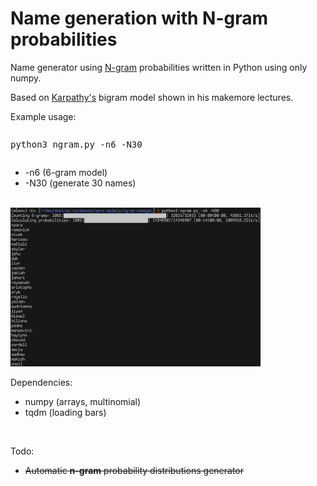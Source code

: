 <h1>Name generation with N-gram probabilities</h1>

<p>Name generator using <a href="https://en.wikipedia.org/wiki/N-gram">N-gram</a> probabilities written in Python using only numpy.</p>

<p>Based on <a href="https://github.com/karpathy/makemore" target="_blank">Karpathy's</a> bigram model shown in his makemore lectures.</p>

<p>Example usage:</p>
<pre><p>python3 ngram.py -n6 -N30</p></pre>
<ul>
    <li>-n6 (6-gram model)</li>
    <li>-N30 (generate 30 names)</li>
</ul>

<br>

<img src="preview.png" width="400px">

<br>

<p>Dependencies:</p>
<ul>
    <li>numpy (arrays, multinomial)</li>
    <li>tqdm (loading bars)</li>
</ul>

<br>

<p>Todo:</p>
<ul>
    <s><li>Automatic <b>n-gram</b> probability distributions generator</li></s>
</ul>